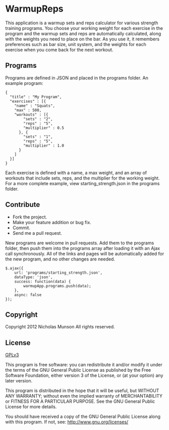 # WarmupReps

This application is a warmup sets and reps calculator for various
strength training programs.  You choose your working weight for each 
exercise in the program and the warmup sets and reps are automatically
calculated, along with the weights you need to place on the bar.  As 
you use it, it remembers preferences such as bar size, unit system, 
and the weights for each exercise when you come back for the next 
workout.  

## Programs

Programs are defined in JSON and placed in the programs folder.  An 
example program:

    {
      "title" : "My Program",
      "exercises" : [{
        "name" : "Squats",
        "max" : 500,
        "workouts" : [{
            "sets" : "2",
            "reps" : "5",
            "multiplier" : 0.5
          }, {
            "sets" : "1",
            "reps" : "5",
            "multiplier" : 1.0
          }
        ]
      }]
    }

Each exercise is defined with a name, a max weight, and an array of 
workouts that include sets, reps, and the multiplier for the working
weight.  For a more complete example, view starting_strength.json in the
programs folder.

## Contribute

* Fork the project.
* Make your feature addition or bug fix.
* Commit.
* Send me a pull request.

New programs are welcome in pull requests.  Add them to the programs folder, 
then push them into the programs array after loading it with an Ajax call 
synchronously.  All of the links and pages will be automatically added for the
new program, and no other changes are needed.  

    $.ajax({
	    url: 'programs/starting_strength.json',
	    dataType: 'json',
	    success: function(data) {
            warmupApp.programs.push(data);
	    },
	    async: false
    });

## Copyright

Copyright 2012 Nicholas Munson
All rights reserved.

## License

[GPLv3](http://www.gnu.org/licenses/gpl-3.0.html)

This program is free software: you can redistribute it and/or modify
it under the terms of the GNU General Public License as published by
the Free Software Foundation, either version 3 of the License, or
(at your option) any later version.

This program is distributed in the hope that it will be useful,
but WITHOUT ANY WARRANTY; without even the implied warranty of
MERCHANTABILITY or FITNESS FOR A PARTICULAR PURPOSE.  See the
GNU General Public License for more details.

You should have received a copy of the GNU General Public License
along with this program.  If not, see: http://www.gnu.org/licenses/